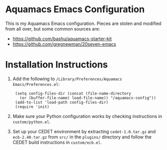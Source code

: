 # Aquamacs Emacs Configuration #

This is my Aquamacs Emacs configuration. Pieces are stolen and modified from all over, but some common sources are:

* https://github.com/bashu/aquamacs-starter-kit
* https://github.com/gregnewman/20seven-emacs

# Installation Instructions #

1. Add the following to `/Library/Preferences/Aquamacs Emacs/Preferences.el`:

        (setq config-files-dir (concat (file-name-directory
          (or (buffer-file-name) load-file-name)) "/aquamacs-config"))
        (add-to-list 'load-path config-files-dir)
        (require 'init)

2. Make sure your Python configuration works by checking instructions in `custom/python.el`.
3. Set up your CEDET environment by extracting `cedet-1.0.tar.gz` and `ecb-2.40.tar.gz` from `src/` in the `plugins/` directory and follow the CEDET build instructions in `custom/ecb.el`.